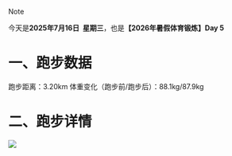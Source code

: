> [!NOTE]
> 今天是**2025年7月16日&nbsp;&nbsp;星期三**，也是<b>【2026年暑假体育锻炼】Day 5</b>
# 一、跑步数据
跑步距离：3.20km
体重变化（跑步前/跑步后）：88.1kg/87.9kg
# 二、跑步详情
![](https://cdn.yopngs.com/2025/08/22/0ccafd50-8852-4ab1-9a28-50eba4042ebc.png)
<!-- ##{"timestamp":1752675986}## -->